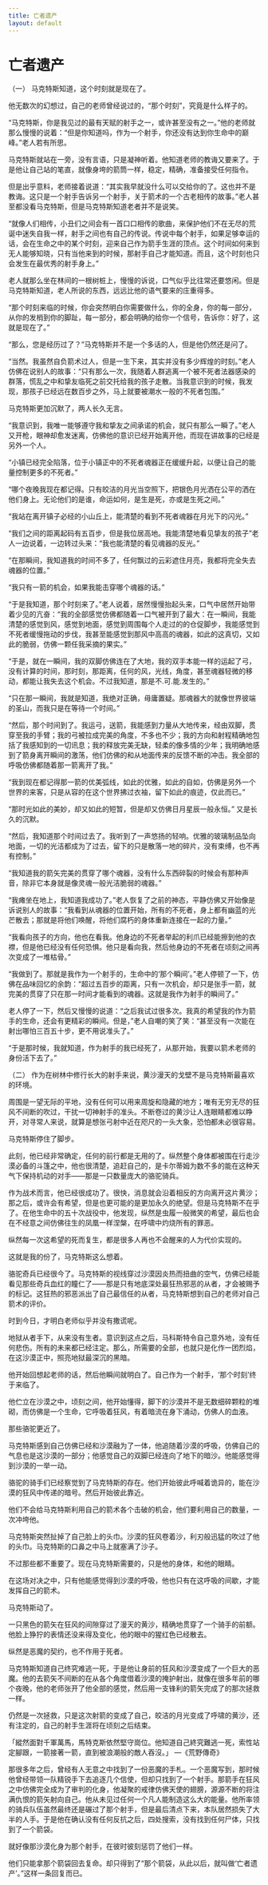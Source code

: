 ```yaml
---
title: 亡者遗产
layout: default
---
```


# 亡者遗产


（一）
马克特斯知道，这个时刻就是现在了。

他无数次的幻想过，自己的老师曾经说过的，“那个时刻”，究竟是什么样子的。

“马克特斯，你是我见过的最有天赋的射手之一，或许甚至没有之一。”他的老师就那么慢慢的说着：“但是你知道吗，作为一个射手，你还没有达到你生命中的巅峰。”老人若有所思。

马克特斯就站在一旁，没有言语，只是凝神听着。他知道老师的教诲又要来了。于是他让自己站的笔直，就像身垮的箭筒一样，稳定，精确，准备接受任何指令。

但是出乎意料，老师接着说道：“其实我早就没什么可以交给你的了。这也并不是教诲。这只是一个射手告诉另一个射手，关于箭术的一个古老相传的故事。”老人甚至都没看马克特斯，但是马克特斯知道老者并不是说笑。

“就像人们相传，小丑们之间会有一首口口相传的歌曲，来保护他们不在无尽的荒诞中迷失自我一样，射手之间也有自己的传说。传说中每个射手，如果足够幸运的话，会在生命之中的某个时刻，迎来自己作为箭手生涯的顶点。这个时间如何来到无人能够知晓，只有当他来到的时候，那射手自己才能知道。而且，这个时刻也只会发生在最优秀的射手身上。”

老人就那么坐在林间的一根树桩上，慢慢的诉说，口气似乎比往常还要悠闲。但是马克特斯知道，老人所说的东西，远远比他的语气要来的庄重得多。

“那个时刻来临的时候，你会突然明白你需要做什么，你的全身，你的每一部分，从你的发梢到你的脚趾，每一部分，都会明确的给你一个信号，告诉你：好了，这就是现在了。”

“那么，您是经历过了？”马克特斯并不是一个多话的人，但是他仍然还是问了。

“当然。我虽然自负箭术过人，但是一生下来，其实并没有多少辉煌的时刻。”老人仿佛在说别人的故事：“只有那么一次，我随着人群逃离一个被不死者法器感染的群落，慌乱之中和挚友临死之前交托给我的孩子走散。当我意识到的时候，我发现，那孩子已经远在数百步之外，马上就要被潮水一般的不死者包围。”

马克特斯更加沉默了，两人长久无言。

“我意识到，我唯一能够遵守我和挚友之间承诺的机会，就只有那么一瞬了。”老人又开枪，眼神却愈发迷离，仿佛他的意识已经开始离开他，而现在讲故事的已经是另外一个人。

“小镇已经完全陷落，位于小镇正中的不死者魂器正在缓缓升起，以便让自己的能量控制更多的不死者。”

“哪个夜晚我现在都记得。只有皎洁的月光当空照下，把银色月光洒在公平的洒在他们身上。无论他们的是谁，命运如何，是生是死，亦或是生死之间。”

“我站在离开镇子必经的小山丘上，能清楚的看到不死者魂器在月光下的闪光。”

“我们之间的距离起码有五百步，但是我位居高地。我能清楚地看见挚友的孩子”老人一边说着，一边转过头来：“我也能清楚的看见魂器的反光。”

“在那瞬间，我知道我的时间不多了，任何飘过的云彩遮住月亮，我都将完全失去魂器的位置。”

“我只有一箭的机会，如果我能击穿哪个魂器的话。”

“于是我知道，那个时刻来了。”老人说着，居然慢慢抬起头来，口气中居然开始带着少见的亢奋：“我的全部感觉仿佛都随着一口气被开到了最大：在一瞬间，我能清楚的感觉到风，感觉到地面，感觉到周围每个人走过的的仓促脚步，我能感觉到不死者缓慢拖动的步伐，我甚至能感觉到那风中高高的魂器，如此的这真切，又如此的脆弱，仿佛一颗任我采摘的果实。”

“于是，就在一瞬间，我的双脚仿佛连在了大地，我的双手本能一样的运起了弓，没有计算的时间，那时刻，那距离，任何的风，光线，角度，甚至魂器轻微的移动，都能让我失去这个机会。不过我知道，那是不.可.能.发生的。”

“只在那一瞬间，我就是知道，我绝对正确，毋庸置疑。那魂器大的就像世界彼端的圣山，而我只是在等待一个时间。”

“然后，那个时间到了。我运弓，送箭，我能感到力量从大地传来，经由双脚，贯穿至我的手臂；我的弓被拉成完美的角度，不多也不少；我的方向和射程精确地包括了我感知到的一切讯息；我的释放完美无缺，轻柔的像多情的少年；我明确地感到了箭身离开瞬间的激荡，他们仿佛的和从地面传来的反馈不断的冲击。我全部的呼吸仿佛都随着那一箭离开了我。”

“我到现在都记得那一箭的优美弧线，如此的优雅，如此的自如，仿佛是另外一个世界的来客，只是从容的在这个世界拂过衣袖，留下如此的痕迹，仅此而已。”

“那时光如此的美妙，却又如此的短暂，但是却又仿佛日月星辰一般永恒。”
又是长久的沉默。


“然后，我知道那个时间过去了。我听到了一声悠扬的轻响。优雅的玻璃制品坠向地面，一切的光洁都成为了过去，留下的只是散落一地的碎片，没有束缚，也不再有控制。”

“我知道我的箭矢完美的贯穿了哪个魂器，没有什么东西碎裂的时候会有那种声音，除非它本身就是像灵魂一般光洁脆弱的魂器。”

“我瘫坐在地上，我知道我成功了。”老人恢复了之前的神态，平静仿佛又开始像是诉说别人的故事：“我看到从魂器的位置开始，所有的不死者，身上都有幽蓝的光芒散去；那就是将他们唤醒，将他们腐朽的身体重新连接在一起的力量。”

“我看向孩子的方向，他也在看我。他身边的不死者举起的利爪已经能擦到他的衣襟，但是他已经没有任何恐惧。他只是看向我，然后他身边的不死者在顷刻之间再次变成了一堆枯骨。”

“我做到了。那就是我作为一个射手的，生命中的‘那个瞬间’。”老人停顿了一下，仿佛在品味回忆的余韵：“超过五百步的距离，只有一次机会，却只是张手一箭，就完美的贯穿了只在那一时间才能看到的魂器。这就是我作为射手的瞬间了。”

老人停了一下，然后又慢慢的说道：“之后我试过很多次。我真的希望我的作为箭手的生命，还会有更精彩的瞬间。但是，”老人自嘲的笑了笑：“甚至没有一次能在射出哪怕三百五十步，更不用说准头了。”

“于是那时候，我就知道，作为射手的我已经死了，从那开始，我要以箭术老师的身份活下去了。”



（二）
作为在树林中修行长大的射手来说，黄沙漫天的戈壁不是马克特斯最喜欢的环境。

周围是一望无际的平地，没有任何可以用来周旋和隐藏的地方；唯有无穷无尽的狂风不间断的吹过，干扰一切神射手的准头。不断卷过的黄沙让人连眼睛都难以睁开，对寻常人来说，就算是想张弓射中近在咫尺的一头大象，恐怕都未必很容易。

马克特斯停住了脚步。

此刻，他已经非常确定，任何的前行都是无用的了。纵然整个身体都被围在行走沙漠必备的斗篷之中，他也很清楚，追赶自己的，是卡尔蒂姆为数不多的能在这种天气下保持机动的对手——那是一只数量庞大的骆驼骑兵。

作为战术而言，他已经很成功了。很快，消息就会沿着相反的方向离开这片黄沙；那之后，或许会有希望，但是也更可能的是更加永久的绝望。但是马克特斯不在乎了。在他生命中的五十次战役中，他发现，纵然是虫履一般微笑的希望，最后也会在不经意之间仿佛往生的凤凰一样涅槃，在呼啸中灼烧所有的罪恶。

纵然每一次这希望的死而复生，都是很多人再也不会醒来的人为代价实现的。

这就是我的份了，马克特斯这么想着。

骆驼奇兵已经很今了。马克特斯的视线穿过沙漠因炎热而扭曲的空气，仿佛已经能看见那些奇兵血红的瞳仁了——那是只有地底深处最狂热邪恶的从者，才会被赐予的标记。这狂热的邪恶派出了自己最信任的从者，马克特斯想到自己的老师对自己箭术的评价。

时到今日，才明白老师似乎并没有撒谎呢。

地狱从者手下，从来没有生者。意识到这点之后，马科斯特令自己意外地，没有任何悲伤。所有的未来都已经注定。那么，所需要的全部，也就只是化作一团烈焰，在这沙漠正中，照亮地狱最深沉的黑暗。

他开始回想起老师的话，然后他瞬间就明白了。自己作为一个射手，‘那个时刻’终于来临了。

他伫立在沙漠之中，顷刻之间，他开始懂得，脚下的沙漠并不是无数细碎颗粒的堆砌，而仿佛是一个生命，它呼吸着狂风，有着暗流在身下涌动，仿佛人的血液。

那些骆驼更近了。

马克特斯感到自己仿佛已经和沙漠融为了一体，他追随着沙漠的呼吸，仿佛自己的气息也是这沙漠的一部分；他感觉自己的双脚已经连向了地下的暗沙。他能感觉得到沙漠的一举一动。

骆驼的骑手们已经察觉到了马克特斯的存在。他们开始彼此呼喊着诡异的，能在沙漠的狂风中传递的暗号。然后开始彼此靠近。

他们不会给马克特斯利用自己的箭术各个击破的机会，他们要利用自己的数量，一次冲垮他。

马克特斯突然扯掉了自己脸上的头巾。沙漠的狂风卷着沙，利刃般迅猛的吹过了他的头巾。马克特斯的口鼻之中马上就塞满了沙子。

不过那些都不重要了。现在马克特斯需要的，只是他的身体，和他的眼睛。

在这场对决之中，只有他能感觉得到沙漠的呼吸，他也只有在这呼吸的间歇，才能发挥自己的箭术。

马克特斯动了。

一只黑色的箭矢在狂风的间隙穿过了漫天的黄沙，精确地贯穿了一个骑手的前额。他脸上狰狞的表情还没来得及变化，他的眼中的猩红色已经散去。

纵然是恶魔的契约，也不作用于死者。

马克特斯知道自己终究难逃一死，于是他让身前的狂风和沙漠变成了一个巨大的恶魔。他的去箭矢不间断的在从各个角度借着沙漠的掩护射出，就像在很多年前的哪个夜晚，他的老师张开了他全部的感觉，然后用一支锋利的箭矢完成了的那次拯救一样。

仍然是一次拯救，只是这次射箭的变成了自己，皎洁的月光变成了呼啸的黄沙，还有注定的，自己的射手生涯将在顷刻之后结束。

「縱然面對千軍萬馬，馬特克斯依然堅守崗位。他知道自己終究難逃一死，索性站定腳跟，一箭接著一箭，直到被浪潮般的敵人吞沒。」 —《荒野傳奇》

那很多年之后，曾经有人无意之中找到了一份恶魔的手札。一个恶魔写到，那时候他曾经带领一队精锐手下去追逐几个信使，但却只找到了一个射手。那箭手在狂风之中仿佛完全成为了审判的化身，他凝聚的戒律仿佛天使的翅膀，源源不断的将注满仇恨的箭矢射向自己。他从未见过任何一个凡人能制造这么大的能量。他所率领的骑兵队伍虽然最终还是碾过了那个射手，但是最后清点下来，本队居然损失了大半的人手。于是他在确认没有任何反抗之后，四处搜索，没有找到任何尸体，只找到了一个箭袋。

就好像那沙漠化身为那个射手，在彼时彼刻惩罚了他们一样。

他们只能拿那个箭袋回去复命。却只得到了“那个箭袋，从此以后，就叫做‘亡者遗产’。”这样一条回复而已。
